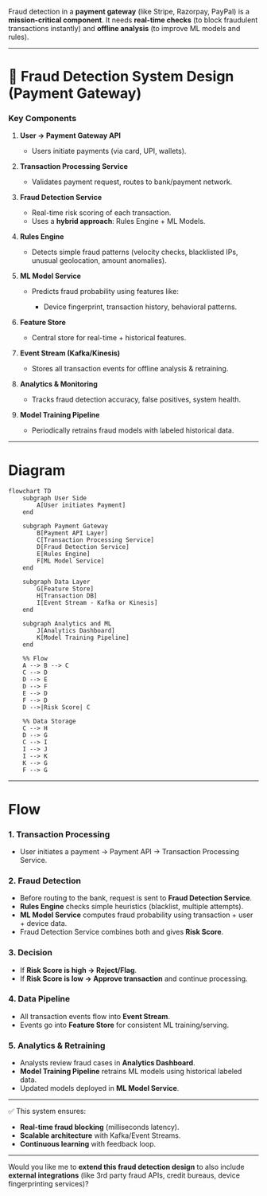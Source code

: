 Fraud detection in a **payment gateway** (like Stripe, Razorpay, PayPal) is a **mission-critical component**.
It needs **real-time checks** (to block fraudulent transactions instantly) and **offline analysis** (to improve ML models and rules).

---

# 🔹 Fraud Detection System Design (Payment Gateway)

### Key Components

1. **User → Payment Gateway API**

   * Users initiate payments (via card, UPI, wallets).

2. **Transaction Processing Service**

   * Validates payment request, routes to bank/payment network.

3. **Fraud Detection Service**

   * Real-time risk scoring of each transaction.
   * Uses a **hybrid approach**: Rules Engine + ML Models.

4. **Rules Engine**

   * Detects simple fraud patterns (velocity checks, blacklisted IPs, unusual geolocation, amount anomalies).

5. **ML Model Service**

   * Predicts fraud probability using features like:

     * Device fingerprint, transaction history, behavioral patterns.

6. **Feature Store**

   * Central store for real-time + historical features.

7. **Event Stream (Kafka/Kinesis)**

   * Stores all transaction events for offline analysis & retraining.

8. **Analytics & Monitoring**

   * Tracks fraud detection accuracy, false positives, system health.

9. **Model Training Pipeline**

   * Periodically retrains fraud models with labeled historical data.

---

#  Diagram

```mermaid
flowchart TD
    subgraph User Side
        A[User initiates Payment]
    end

    subgraph Payment Gateway
        B[Payment API Layer]
        C[Transaction Processing Service]
        D[Fraud Detection Service]
        E[Rules Engine]
        F[ML Model Service]
    end

    subgraph Data Layer
        G[Feature Store]
        H[Transaction DB]
        I[Event Stream - Kafka or Kinesis]
    end

    subgraph Analytics and ML
        J[Analytics Dashboard]
        K[Model Training Pipeline]
    end

    %% Flow
    A --> B --> C
    C --> D
    D --> E
    D --> F
    E --> D
    F --> D
    D -->|Risk Score| C

    %% Data Storage
    C --> H
    D --> G
    C --> I
    I --> J
    I --> K
    K --> G
    F --> G
```

---

#  Flow

### 1. Transaction Processing

* User initiates a payment → Payment API → Transaction Processing Service.

### 2. Fraud Detection

* Before routing to the bank, request is sent to **Fraud Detection Service**.
* **Rules Engine** checks simple heuristics (blacklist, multiple attempts).
* **ML Model Service** computes fraud probability using transaction + user + device data.
* Fraud Detection Service combines both and gives **Risk Score**.

### 3. Decision

* If **Risk Score is high → Reject/Flag**.
* If **Risk Score is low → Approve transaction** and continue processing.

### 4. Data Pipeline

* All transaction events flow into **Event Stream**.
* Events go into **Feature Store** for consistent ML training/serving.

### 5. Analytics & Retraining

* Analysts review fraud cases in **Analytics Dashboard**.
* **Model Training Pipeline** retrains ML models using historical labeled data.
* Updated models deployed in **ML Model Service**.

---

✅ This system ensures:

* **Real-time fraud blocking** (milliseconds latency).
* **Scalable architecture** with Kafka/Event Streams.
* **Continuous learning** with feedback loop.

---

Would you like me to **extend this fraud detection design** to also include **external integrations** (like 3rd party fraud APIs, credit bureaus, device fingerprinting services)?


